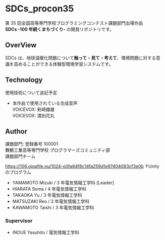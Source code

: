 # SDCs_procon35

第 35 回全国高等専門学校プログラミングコンテスト課題部門出場作品  
**SDCs -100 年続くまちづくり-** の開発リポジトリです。

## OverView

SDCs は、地球温暖化問題について**触って・見て・考えて**、環境問題に対する意識を高めることができる体験型環境学習システムです。

## Technology

使用技術について追記予定

- 本作品で使用されている合成音声  
  VOICEVOX: 剣崎雌雄  
  VOICEVOX: 満別花丸


## Author

課題部門: 登録番号 100001  
舞鶴工業高等専門学校 プログラマーズコミュニティ部  
課題部門チーム

https://106.gigafile.nu/1024-o0fa84f8c14fa259d1e97404083cf3e0b
↑Unityのプログラム

- YAMAMOTO Mizuki / 3 年電気情報工学科 [Leader]
- HIARATA Soma / 4 年電気情報工学科
- TAKAOKA Yu / 3 年電気情報工学科
- MATSUZAKI Reo / 3 年電気情報工学科
- KAWAMOTO Taishi / 3 年電気情報工学科

### Supervisor

- INOUE Yasuhito / 電気情報工学科

